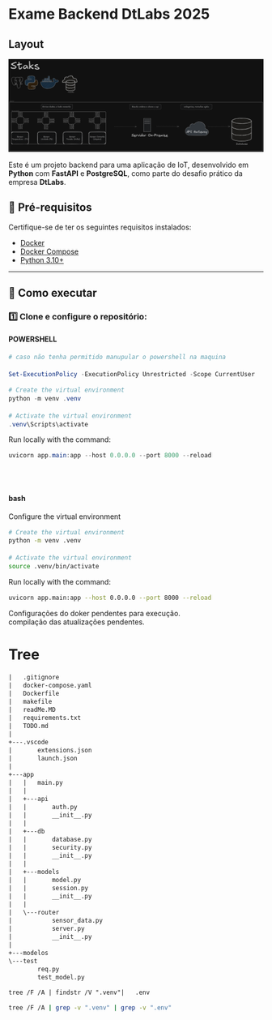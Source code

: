 # Exame Backend DtLabs 2025
## Layout


<img src="IoT.excalidraw.png" alt="IoT Diagram" class="responsive-img">


Este é um projeto backend para uma aplicação de IoT, desenvolvido em **Python** com **FastAPI** e **PostgreSQL**, como parte do desafio prático da empresa **DtLabs**.


## 📌 Pré-requisitos

Certifique-se de ter os seguintes requisitos instalados:

- [Docker](https://www.docker.com/)
- [Docker Compose](https://docs.docker.com/compose/)
- [Python 3.10+](https://www.python.org/)

---

## 🚀 Como executar

### 1️⃣ Clone e configure o repositório:
#### POWERSHELL
```Powershell
# caso não tenha permitido manupular o powershell na maquina

Set-ExecutionPolicy -ExecutionPolicy Unrestricted -Scope CurrentUser
```
```powershell
# Create the virtual environment
python -m venv .venv

# Activate the virtual environment
.venv\Scripts\activate
```

Run locally with the command:
```powershell
uvicorn app.main:app --host 0.0.0.0 --port 8000 --reload
```

<br><br>


#### bash

Configure the virtual environment
```bash
# Create the virtual environment
python -m venv .venv

# Activate the virtual environment
source .venv/bin/activate
```

Run locally with the command:
```bash
uvicorn app.main:app --host 0.0.0.0 --port 8000 --reload
```


Configurações do doker pendentes para execução. <br> compilação das atualizações pendentes.



# Tree
``` saída
|   .gitignore
|   docker-compose.yaml
|   Dockerfile
|   makefile
|   readMe.MD
|   requirements.txt
|   TODO.md
|   
+---.vscode
|       extensions.json
|       launch.json
|       
+---app
|   |   main.py
|   |
|   +---api
|   |       auth.py
|   |       __init__.py
|   |
|   +---db
|   |       database.py
|   |       security.py
|   |       __init__.py
|   |
|   +---models
|   |       model.py
|   |       session.py
|   |       __init__.py
|   |
|   \---router
|           sensor_data.py
|           server.py
|           __init__.py
|
+---modelos
\---test
        req.py
        test_model.py
```


``` Power Shell
tree /F /A | findstr /V ".venv"|   .env
```


```bash
tree /F /A | grep -v ".venv" | grep -v ".env"
```

